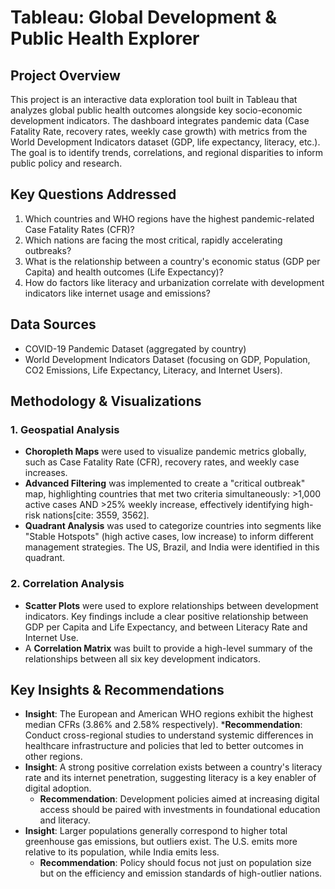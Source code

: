 # Tableau: Global Development & Public Health Explorer

## Project Overview

This project is an interactive data exploration tool built in Tableau that analyzes global public health outcomes alongside key socio-economic development indicators. The dashboard integrates pandemic data (Case Fatality Rate, recovery rates, weekly case growth) with metrics from the World Development Indicators dataset (GDP, life expectancy, literacy, etc.). The goal is to identify trends, correlations, and regional disparities to inform public policy and research.


## Key Questions Addressed

1.  Which countries and WHO regions have the highest pandemic-related Case Fatality Rates (CFR)?
2.  Which nations are facing the most critical, rapidly accelerating outbreaks?
3.  What is the relationship between a country's economic status (GDP per Capita) and health outcomes (Life Expectancy)?
4.  How do factors like literacy and urbanization correlate with development indicators like internet usage and emissions?

## Data Sources

* COVID-19 Pandemic Dataset (aggregated by country)
* World Development Indicators Dataset (focusing on GDP, Population, CO2 Emissions, Life Expectancy, Literacy, and Internet Users).

## Methodology & Visualizations

### 1. Geospatial Analysis

* **Choropleth Maps** were used to visualize pandemic metrics globally, such as Case Fatality Rate (CFR), recovery rates, and weekly case increases.
* **Advanced Filtering** was implemented to create a "critical outbreak" map, highlighting countries that met two criteria simultaneously: >1,000 active cases AND >25% weekly increase, effectively identifying high-risk nations[cite: 3559, 3562].
* **Quadrant Analysis** was used to categorize countries into segments like "Stable Hotspots" (high active cases, low increase) to inform different management strategies. The US, Brazil, and India were identified in this quadrant.

### 2. Correlation Analysis

* **Scatter Plots** were used to explore relationships between development indicators. Key findings include a clear positive relationship between GDP per Capita and Life Expectancy, and between Literacy Rate and Internet Use.
* A **Correlation Matrix** was built to provide a high-level summary of the relationships between all six key development indicators.

## Key Insights & Recommendations

* **Insight**: The European and American WHO regions exhibit the highest median CFRs (3.86% and 2.58% respectively).
    ***Recommendation**: Conduct cross-regional studies to understand systemic differences in healthcare infrastructure and policies that led to better outcomes in other regions.
* **Insight**: A strong positive correlation exists between a country's literacy rate and its internet penetration, suggesting literacy is a key enabler of digital adoption.
    * **Recommendation**: Development policies aimed at increasing digital access should be paired with investments in foundational education and literacy.
* **Insight**: Larger populations generally correspond to higher total greenhouse gas emissions, but outliers exist. The U.S. emits more relative to its population, while India emits less.
    * **Recommendation**: Policy should focus not just on population size but on the efficiency and emission standards of high-outlier nations.
